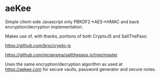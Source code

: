 # aeKee
Simple client-side Javascript only PBKDF2->AES->HMAC and back encryption/decryption implementation.

Makes use of, with thanks, portions of both CryptoJS and SaltThePass:

https://github.com/brix/crypto-js

https://github.com/nicjansma/saltthepass.js/tree/master

Uses the same encryption/decryption algorithm as used at https://aekee.com for secure vaults, password generator and secure notes.
